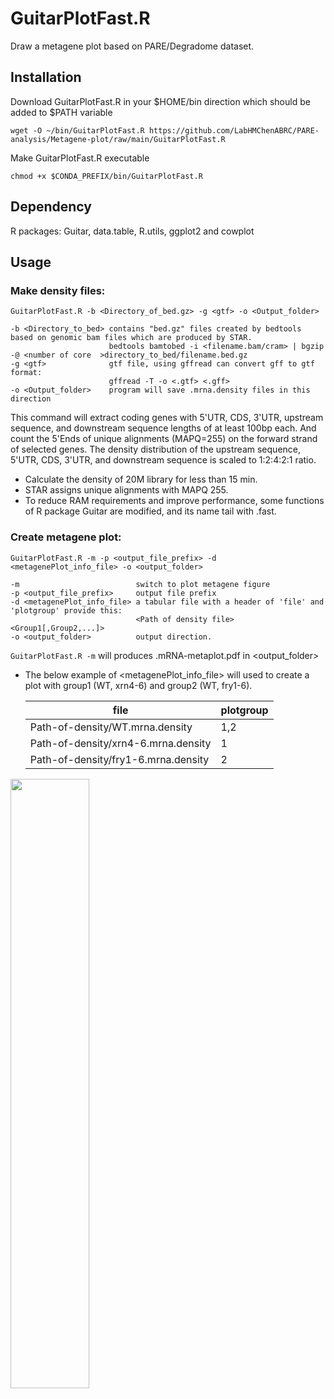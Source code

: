 
# GuitarPlotFast.R 
Draw a metagene plot based on PARE/Degradome dataset.

## Installation

Download GuitarPlotFast.R in your $HOME/bin direction which should be added to $PATH variable
```
wget -O ~/bin/GuitarPlotFast.R https://github.com/LabHMChenABRC/PARE-analysis/Metagene-plot/raw/main/GuitarPlotFast.R
```
Make GuitarPlotFast.R executable 
```
chmod +x $CONDA_PREFIX/bin/GuitarPlotFast.R
```
## Dependency
R packages: Guitar, data.table, R.utils, ggplot2 and cowplot

## Usage
### Make density files:
``` shell
GuitarPlotFast.R -b <Directory_of_bed.gz> -g <gtf> -o <Output_folder>

-b <Directory_to_bed> contains "bed.gz" files created by bedtools based on genomic bam files which are produced by STAR.
                      bedtools bamtobed -i <filename.bam/cram> | bgzip -@ <number of core  >directory_to_bed/filename.bed.gz
-g <gtf>              gtf file, using gffread can convert gff to gtf format:
                      gffread -T -o <.gtf> <.gff>
-o <Output_folder>    program will save .mrna.density files in this direction
```

 This command will extract coding genes with 5'UTR, CDS, 3'UTR, upstream sequence, and downstream sequence lengths of at least 100bp each. And count the 5'Ends of unique alignments (MAPQ=255) on the forward strand of selected genes. The density distribution of the upstream sequence, 5'UTR, CDS, 3'UTR, and downstream sequence is scaled to 1:2:4:2:1 ratio.  
 * Calculate the density of 20M library for less than 15 min.  
 * STAR assigns unique alignments with MAPQ 255.  
 * To reduce RAM requirements and improve performance, some functions of R package Guitar are modified, and its name tail with .fast.
  
### Create metagene plot:
``` shell
GuitarPlotFast.R -m -p <output_file_prefix> -d <metagenePlot_info_file> -o <output_folder>

-m                          switch to plot metagene figure
-p <output_file_prefix>     output file prefix
-d <metagenePlot_info_file> a tabular file with a header of 'file' and 'plotgroup' provide this:
                            <Path of density file> <Group1[,Group2,...]>
-o <output_folder>          output direction.
```
`GuitarPlotFast.R -m` will produces <prefix>.mRNA-metaplot.pdf in <output_folder>
* The below example of <metagenePlot_info_file> will used to create a plot with group1 (WT, xrn4-6) and group2 (WT, fry1-6).

  | file                                 | plotgroup |
  | ------------------------------------ | --------- |
  | Path-of-density/WT.mrna.density      | 1,2       |
  | Path-of-density/xrn4-6.mrna.density  | 1         |
  | Path-of-density/fry1-6.mrna.density  | 2         |

<img src="https://github.com/LabHMChenABRC/PARE-analysis/assets/58059039/71238714-8b56-4bb6-93e4-d19d4ac1e0b6" width=50% height=50%>

